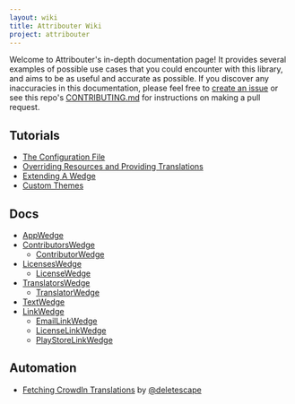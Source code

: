 ```yaml
---
layout: wiki
title: Attribouter Wiki
project: attribouter
---
```


Welcome to Attribouter's in-depth documentation page! It provides several examples of possible use cases that you could encounter with this library, and aims to be as useful and accurate as possible. If you discover any inaccuracies in this documentation, please feel free to [create an issue](https://jfenn.me/redirects/?t=github&d=Attribouter/issues/new) or see this repo's [CONTRIBUTING.md](https://jfenn.me/redirects/?t=github&d=Attribouter/blob/master/.github/CONTRIBUTING.md) for instructions on making a pull request.

## Tutorials

- [The Configuration File](./The-Configuration-File)
- [Overriding Resources and Providing Translations](./Overriding-Resources-and-Providing-Translations)
- [Extending A Wedge](./Extending-a-Wedge)
- [Custom Themes](./Custom-Themes)

## Docs

- [AppWedge](./AppWedge)
- [ContributorsWedge](./ContributorsWedge)
	- [ContributorWedge](./ContributorWedge)
- [LicensesWedge](./LicensesWedge)
	- [LicenseWedge](./LicenseWedge)
- [TranslatorsWedge](./TranslatorsWedge)
	- [TranslatorWedge](./TranslatorWedge)
- [TextWedge](./TextWedge)
- [LinkWedge](./LinkWedge)
	- [EmailLinkWedge](./LinkWedge#email)
	- [LicenseLinkWedge](./LinkWedge#license)
	- [PlayStoreLinkWedge](./LinkWedge#play-store)

## Automation

- [Fetching CrowdIn Translations](./Fetching-CrowdIn-Translations) by [@deletescape](https://github.com/deletescape)